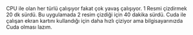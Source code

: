 CPU ile olan her türlü çalışıyor fakat çok yavaş çalışıyor. 1 Resmi çizdirmek 20 dk sürdü. Bu uygulamada 2 resim çizdiği için 40 dakika sürdü.
Cuda ile çalışan ekran kartını kullandığı için daha hızlı çiziyor ama bilgisayarınızda Cuda olması lazım.
